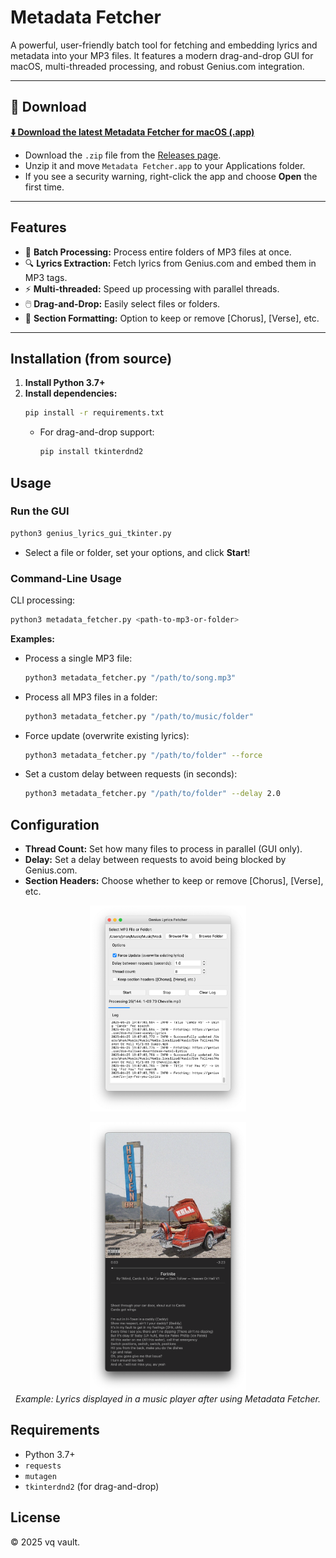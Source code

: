 # Metadata Fetcher

A powerful, user-friendly batch tool for fetching and embedding lyrics and metadata into your MP3 files. It features a modern drag-and-drop GUI for macOS, multi-threaded processing, and robust Genius.com integration.

---

## 🚀 Download

**[⬇️ Download the latest Metadata Fetcher for macOS (.app)](https://github.com/00vqla/metadata-fetcher/releases/latest)**

- Download the `.zip` file from the [Releases page](https://github.com/00vqla/metadata-fetcher/releases).
- Unzip it and move `Metadata Fetcher.app` to your Applications folder.
- If you see a security warning, right-click the app and choose **Open** the first time.

---

## Features

- 🎵 **Batch Processing:** Process entire folders of MP3 files at once.
- 🔍 **Lyrics Extraction:** Fetch lyrics from Genius.com and embed them in MP3 tags.
- ⚡ **Multi-threaded:** Speed up processing with parallel threads.
- 🖱️ **Drag-and-Drop:** Easily select files or folders.
- 📝 **Section Formatting:** Option to keep or remove [Chorus], [Verse], etc.

---

## Installation (from source)

1. **Install Python 3.7+**
2. **Install dependencies:**
   ```bash
   pip install -r requirements.txt
   ```
   - For drag-and-drop support:
     ```bash
     pip install tkinterdnd2
     ```

## Usage

### Run the GUI

```bash
python3 genius_lyrics_gui_tkinter.py
```

- Select a file or folder, set your options, and click **Start**!

### Command-Line Usage

CLI processing:

```bash
python3 metadata_fetcher.py <path-to-mp3-or-folder>
```

**Examples:**

- Process a single MP3 file:
  ```bash
  python3 metadata_fetcher.py "/path/to/song.mp3"
  ```
- Process all MP3 files in a folder:
  ```bash
  python3 metadata_fetcher.py "/path/to/music/folder"
  ```
- Force update (overwrite existing lyrics):
  ```bash
  python3 metadata_fetcher.py "/path/to/folder" --force
  ```
- Set a custom delay between requests (in seconds):
  ```bash
  python3 metadata_fetcher.py "/path/to/folder" --delay 2.0
  ```

## Configuration

- **Thread Count:** Set how many files to process in parallel (GUI only).
- **Delay:** Set a delay between requests to avoid being blocked by Genius.com.
- **Section Headers:** Choose whether to keep or remove [Chorus], [Verse], etc.

<p align="center">
  <img src="image.png" alt="Metadata Fetcher UI" width="250"/>
</p>

<p align="center">
  <img src="image 2.png" alt="Lyrics in Music Player" width="250"/>
  <br>
  <em>Example: Lyrics displayed in a music player after using Metadata Fetcher.</em>
</p>

## Requirements

- Python 3.7+
- `requests`
- `mutagen`
- `tkinterdnd2` (for drag-and-drop)

## License

© 2025 vq vault.